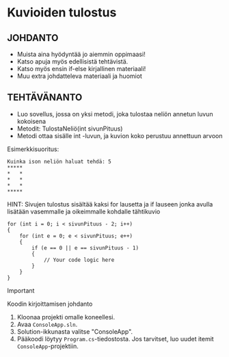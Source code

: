 # Kuvioiden tulostus

## JOHDANTO
- Muista aina hyödyntää jo aiemmin oppimaasi!
- Katso apuja myös edellisistä tehtävistä.
- Katso myös ensin if-else kirjallinen materiaali!
- Muu extra johdatteleva materiaali ja huomiot
 
## TEHTÄVÄNANTO
- Luo sovellus, jossa on yksi metodi, joka tulostaa neliön annetun luvun kokoisena
- Metodit: TulostaNeliö(int sivunPituus)
- Metodi ottaa sisälle int -luvun, ja kuvion koko perustuu annettuun arvoon



Esimerkkisuoritus:
```
Kuinka ison neliön haluat tehdä: 5
*****
*   *
*   *
*   *
*****

```

HINT:
Sivujen tulostus sisältää kaksi for lausetta ja if lauseen jonka avulla lisätään vasemmalle ja oikeimmalle kohdalle tähtikuvio
```
for (int i = 0; i < sivunPituus - 2; i++)
{
    for (int e = 0; e < sivunPituus; e++)
    {
        if (e == 0 || e == sivunPituus - 1)
        {
            // Your code logic here
        }
    }
}

```


> [!IMPORTANT]
> Koodin kirjoittamisen johdanto
1. Kloonaa projekti omalle koneellesi.
2. Avaa `ConsoleApp.sln`.
3. Solution-ikkunasta valitse "ConsoleApp".
4. Pääkoodi löytyy `Program.cs`-tiedostosta. Jos tarvitset, luo uudet itemit `ConsoleApp`-projektiin.
